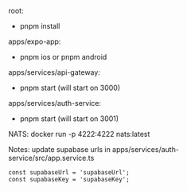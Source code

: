 root:
 - pnpm install

apps/expo-app:
 - pnpm ios or pnpm android

apps/services/api-gateway:
 - pnpm start (will start on 3000)

apps/services/auth-service:
 - pnpm start (will start on 3001)

NATS:
docker run -p 4222:4222 nats:latest

Notes:
update supabase urls in apps/services/auth-service/src/app.service.ts

```
const supabaseUrl = 'supabaseUrl';
const supabaseKey = 'supabaseKey';
```
